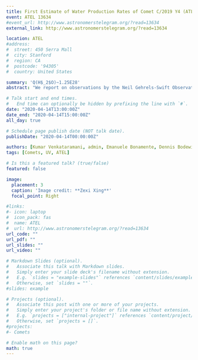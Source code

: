```yaml
---
title: First Estimate of Water Production Rates of Comet C/2019 Y4 (ATLAS) from SWIFT/UVOT observations
event: ATEL 13634
#event_url: http://www.astronomerstelegram.org/?read=13634
external_link: http://www.astronomerstelegram.org/?read=13634

location: ATEL
#address:
#  street: 450 Serra Mall
#  city: Stanford
#  region: CA
#  postcode: '94305'
#  country: United States

summary: 'Q(H$_2$O)~1.25E28'
abstract: "We report on observations by the Neil Gehrels-Swift Observatory of comet C/2019 Y4 (ATLAS) obtained on UT 2020 April 12.84 when the comet was at a heliocentric distance of 1.26 AU and 1.01 AU from Earth. The comet was imaged using the UVW1 and V filters on Swift's Ultraviolet-Optical Telescope, which are centered at 2600 A (FWHM = 693 A) and 5468 A (FWHM = 769 A), respectively. The UVW1 image shows diffuse coma extending to more than 100,000 km. The V filter image showed an elongated coma with the V-band magnitude of 9.4 +/- 0.01 measured within the 100,000 km circular aperture centered on the photo-center. The median combined images in the V filter along with the continuum subtracted OH image are available at https://auburn.box.com/s/olfbe8wfunfuz3oipfnneclmgm59zqjm . The fragmentation and elongated nucleus of this comet was reported earlier by Ye & Qicheng, Atel #13620, followed by Steele et al., ATel #13622 and Zhong-Yi Lin et al., ATel #13629. Emission from OH (A-X) transition is a major contributor to the flux in the UVW1 images (D. Bodewits et al 2014 ApJ 786 48). The V filter images were used to remove the continuum from the UVW1 images in order to isolate the OH flux. The contamination factor was calculated by measuring the ratio of the solar flux in both the filters, assuming a reddened solar spectrum of 15% per 100 nm between the centers of the UVW1 ( 2600 A) and the V band filter (5468 A). The measured surface brightness was then converted into the column density of OH molecules using fluorescence efficiencies of OH (Schleicher & A'Hearn, 1988, ApJ, 331, 1058) at the comet's heliocentric velocity of -33 km/s. Comparing this distribution with the vectorial model and assuming that all of the OH is derived from H_2O, we obtain a water production rate of 1.25E28 +/- 5E25 mol/sec within an aperture of 100,000 km. This 1-sigma error only includes the photon statistics; the absolute error of the water production rate is likely ~25%, caused by modeling assumptions and data processing effects (cf. Xing et al. 2020)."

# Talk start and end times.
#   End time can optionally be hidden by prefixing the line with `#`.
date: "2020-04-14T13:00:00Z"
date_end: "2020-04-14T15:00:00Z"
all_day: true

# Schedule page publish date (NOT talk date).
publishDate: "2020-04-14T00:00:00Z"

authors: [Kumar Venkataramani, admin, Emanuele Bonamente, Dennis Bodewits]
tags: [Comets, UV, ATEL]

# Is this a featured talk? (true/false)
featured: false

image:
  placement: 3
  caption: 'Image credit: **Zexi Xing**'
  focal_point: Right

#links:
#- icon: laptop
#  icon_pack: fas
#  name: ATEL
#  url: http://www.astronomerstelegram.org/?read=13634
url_code: ""
url_pdf: ""
url_slides: ""
url_video: ""

# Markdown Slides (optional).
#   Associate this talk with Markdown slides.
#   Simply enter your slide deck's filename without extension.
#   E.g. `slides = "example-slides"` references `content/slides/example-slides.md`.
#   Otherwise, set `slides = ""`.
#slides: example

# Projects (optional).
#   Associate this post with one or more of your projects.
#   Simply enter your project's folder or file name without extension.
#   E.g. `projects = ["internal-project"]` references `content/project/deep-learning/index.md`.
#   Otherwise, set `projects = []`.
#projects:
#- Comets

# Enable math on this page?
math: true
---
```


